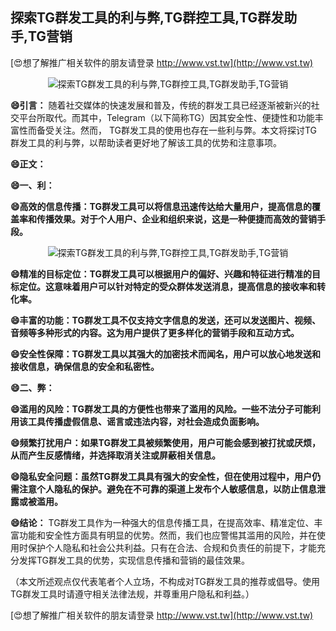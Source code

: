 ## **探索TG群发工具的利与弊,TG群控工具,TG群发助手,TG营销**

[😍想了解推广相关软件的朋友请登录 http://www.vst.tw](http://www.vst.tw)

 <center><img src="https://vst.tw/MP4/tuiguang/png/2.png" alt="探索TG群发工具的利与弊,TG群控工具,TG群发助手,TG营销"></center>

**😄引言：**
随着社交媒体的快速发展和普及，传统的群发工具已经逐渐被新兴的社交平台所取代。而其中，Telegram（以下简称TG）因其安全性、便捷性和功能丰富性而备受关注。然而， TG群发工具的使用也存在一些利与弊。本文将探讨TG群发工具的利与弊，以帮助读者更好地了解该工具的优势和注意事项。

**😄正文：**

**😄一、利：**

**😄高效的信息传播：TG群发工具可以将信息迅速传达给大量用户，提高信息的覆盖率和传播效果。对于个人用户、企业和组织来说，这是一种便捷而高效的营销手段。**

 <center><img src="https://vst.tw/MP4/tuiguang/png/3.png" alt="探索TG群发工具的利与弊,TG群控工具,TG群发助手,TG营销"></center>

**😄精准的目标定位：TG群发工具可以根据用户的偏好、兴趣和特征进行精准的目标定位。这意味着用户可以针对特定的受众群体发送消息，提高信息的接收率和转化率。**

**😄丰富的功能：TG群发工具不仅支持文字信息的发送，还可以发送图片、视频、音频等多种形式的内容。这为用户提供了更多样化的营销手段和互动方式。**

**😄安全性保障：TG群发工具以其强大的加密技术而闻名，用户可以放心地发送和接收信息，确保信息的安全和私密性。**

**😄二、弊：**

**😄滥用的风险：TG群发工具的方便性也带来了滥用的风险。一些不法分子可能利用该工具传播虚假信息、谣言或违法内容，对社会造成负面影响。**

**😄频繁打扰用户：如果TG群发工具被频繁使用，用户可能会感到被打扰或厌烦，从而产生反感情绪，并选择取消关注或屏蔽相关信息。**

**😄隐私安全问题：虽然TG群发工具具有强大的安全性，但在使用过程中，用户仍需注意个人隐私的保护。避免在不可靠的渠道上发布个人敏感信息，以防止信息泄露或被滥用。**

**😄结论：**
TG群发工具作为一种强大的信息传播工具，在提高效率、精准定位、丰富功能和安全性方面具有明显的优势。然而，我们也应警惕其滥用的风险，并在使用时保护个人隐私和社会公共利益。只有在合法、合规和负责任的前提下，才能充分发挥TG群发工具的优势，实现信息传播和营销的最佳效果。

（本文所述观点仅代表笔者个人立场，不构成对TG群发工具的推荐或倡导。使用TG群发工具时请遵守相关法律法规，并尊重用户隐私和利益。）

[😍想了解推广相关软件的朋友请登录 http://www.vst.tw](http://www.vst.tw)




